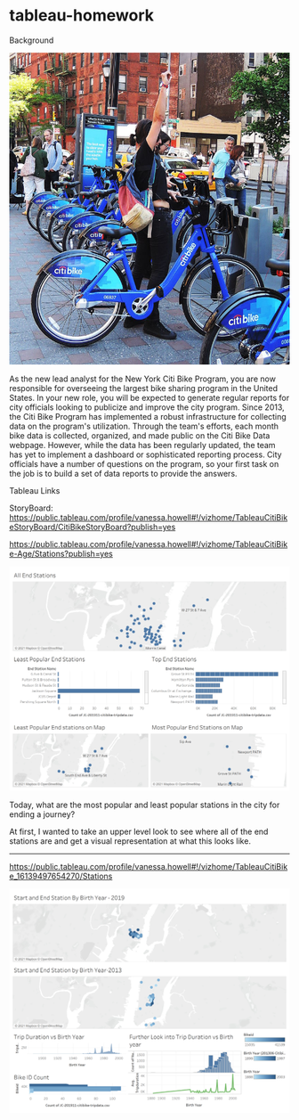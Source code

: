 # tableau-homework

Background 

![alt text](https://github.com/howellva/tableau-homework/blob/main/images/citi-bike-station-bikes.jpg) 

As the new lead analyst for the New York Citi Bike Program, you are now responsible for overseeing the largest bike sharing program in the United States. In your new role, you will be expected to generate regular reports for city officials looking to publicize and improve the city program.
Since 2013, the Citi Bike Program has implemented a robust infrastructure for collecting data on the program's utilization. Through the team's efforts, each month bike data is collected, organized, and made public on the Citi Bike Data webpage.
However, while the data has been regularly updated, the team has yet to implement a dashboard or sophisticated reporting process. City officials have a number of questions on the program, so your first task on the job is to build a set of data reports to provide the answers.

Tableau Links

StoryBoard: https://public.tableau.com/profile/vanessa.howell#!/vizhome/TableauCitiBikeStoryBoard/CitiBikeStoryBoard?publish=yes

https://public.tableau.com/profile/vanessa.howell#!/vizhome/TableauCitiBike-Age/Stations?publish=yes

![alt text](https://github.com/howellva/tableau-homework/blob/main/images/Stations.png) 

Today, what are the most popular and least popular stations in the city for ending a journey?  

At first, I wanted to take an upper level look to see where all of the end stations are and get a visual representation at what this looks like. 




_________________________________________________________________________________________________________________
https://public.tableau.com/profile/vanessa.howell#!/vizhome/TableauCitiBike_16139497654270/Stations

![alt   text](https://github.com/howellva/tableau-homework/blob/main/images/Age.png)
